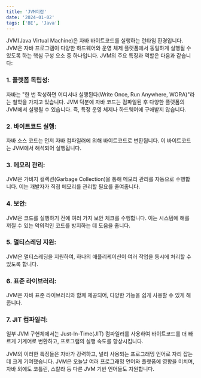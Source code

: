 ```yaml
---
title: 'JVM이란'
date: '2024-01-02'
tags: ['BE', 'Java']
---
```


JVM(Java Virtual Machine)은 자바 바이트코드를 실행하는 런타임 환경입니다. JVM은 자바 프로그램이 다양한 하드웨어와 운영 체제 플랫폼에서 동일하게 실행될 수 있도록 하는 핵심 구성 요소 중 하나입니다. JVM의 주요 특징과 역할은 다음과 같습니다:

### 1. **플랫폼 독립성**: 
자바는 "한 번 작성하면 어디서나 실행된다(Write Once, Run Anywhere, WORA)"라는 철학을 가지고 있습니다. JVM 덕분에 자바 코드는 컴파일된 후 다양한 플랫폼의 JVM에서 실행될 수 있습니다. 즉, 특정 운영 체제나 하드웨어에 구애받지 않습니다.

### 2. **바이트코드 실행**: 
자바 소스 코드는 먼저 자바 컴파일러에 의해 바이트코드로 변환됩니다. 이 바이트코드는 JVM에서 해석되어 실행됩니다.

### 3. **메모리 관리**: 
JVM은 가비지 컬렉션(Garbage Collection)을 통해 메모리 관리를 자동으로 수행합니다. 이는 개발자가 직접 메모리를 관리할 필요를 줄여줍니다.

### 4. **보안**: 
JVM은 코드를 실행하기 전에 여러 가지 보안 체크를 수행합니다. 이는 시스템에 해를 끼칠 수 있는 악의적인 코드를 방지하는 데 도움을 줍니다.

### 5. **멀티스레딩 지원**: 
JVM은 멀티스레딩을 지원하여, 하나의 애플리케이션이 여러 작업을 동시에 처리할 수 있도록 합니다.

### 6. **표준 라이브러리**: 
JVM은 자바 표준 라이브러리와 함께 제공되어, 다양한 기능을 쉽게 사용할 수 있게 해줍니다.

### 7. **JIT 컴파일러**: 
일부 JVM 구현체에서는 Just-In-Time(JIT) 컴파일러를 사용하여 바이트코드를 더 빠르게 기계어로 변환하고, 프로그램의 실행 속도를 향상시킵니다.

JVM의 이러한 특징들은 자바가 강력하고, 널리 사용되는 프로그래밍 언어로 자리 잡는 데 크게 기여했습니다. JVM은 오늘날 여러 프로그래밍 언어와 플랫폼에 영향을 미치며, 자바 외에도 코틀린, 스칼라 등 다른 JVM 기반 언어들도 지원합니다.